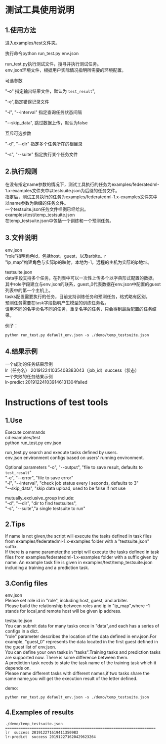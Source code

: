 
测试工具使用说明
================
1.使用方法
------
进入examples/test文件夹。<br>

执行命令python run_test.py env.json <br>

run_test.py执行测试文件，搜寻并执行测试任务。<br>
env.json环境文件，根据用户实际情况指明所需要的环境配置。<br>  

可选参数

 "-o" 指定输出结果文件，默认为 `test_result`",

 "-e",指定错误记录文件
    
 "-i", "--interval" 指定查询任务状态间隔
 
 "--skip_data", 跳过数据上传，默认为false

互斥可选参数
 
  "-d", "--dir"  指定多个任务所在的根目录

  "-s", "--suite" 指定执行某个任务文件

2.执行规则
---------
在没有指定name参数的情况下，测试工具执行的任务为examples/federatedml-1.x-examples文件夹中以testsuite.json为后缀的任务文件。<br>
指定后，测试工具执行的任务为examples/federatedml-1.x-examples文件夹中以name参数为后缀的任务文件。<br>
一个testsuite.json任务文件样例已经给出。<br>
examples/test/temp_testsuite.json<br>
在temp_testsuite.json中包括一个训练和一个预测任务。<br>

3.文件说明
-----------
env.json<br>
"role"指明角色id，包括host，guest，以及arbite。r<br>
"ip_map"构建角色与实际ip的映射，本地为-1，远程的主机为实际的ip地址。<br>

testsuite.json<br>
data字段支持多个任务，在列表中可以一次性上传多个以字典形式配置的数据。<br>
其中role字段建立与env.json的联系，guest_0代表数据在env.json中配置的guest列表中的第一个主机上。<br>
tasks配置需要执行的任务，目前支持训练任务和预测任务，格式略有区别。<br>
预测任务需要在task字段指明产生模型的训练任务名。<br>
请用不同的名字命名不同的任务，重复名字的任务，只会得到最后配置的任务结果。<br>

例子：
```shell script
python run_test.py default_env.json -s ./demo/temp_testsuite.json
```
4.结果示例
-----------
一个成功的任务结果示例<br>
lr（任务名）     201912241035408383043（job_id）success（状态）<br>
一个失败的任务结果示例<br>
lr-predict      201912241039146131304failed

Instructions of test tools
=================
1.Use 
------
Execute commands<br>
cd examples/test<br>
python run_test.py env.json<br>

run_test.py  search and execute tasks defined by users. <br>
env.json environment configs based on users' running environment. <br>

Optional parameters
 "-o", "--output", "file to save result, defaults to `test_result`" <br>
 "-e", "--error", "file to save error" <br>
 "-i", "--interval", "check job status every i seconds, defaults to 3" <br>
 "--skip_data", "skip data upload, used to be false if not use <br>
 
 mutually_exclusive_group include: <br>
 "-d", "--dir", "dir to find testsuites", <br>
 "-s", "--suite","a single testsuite to run" <br>


2.Tips
------
If name is not given,the script will execute the tasks defined in task files from examples/federatedml-1.x-examples folder with a "testsuite.json" suffix.<br>
If there is a name parameter,the script will execute the tasks defined in task files from examples/federatedml-1.x-examples folder with a suffix given by name.
An example task file is given in examples/test/temp_testsuite.json including a training and a prediction task. <br>

3.Config files
------
env.json <br>
Please set role id in "role", including host, guest, and arbiter.<br>
Please build the relationship between roles and ip in "ip_map",where -1 stands for local,and remote host will be given ip address. <br>

testsuite.json <br>
You can submit data for many tasks once in "data",and each has a series of configs in a dict.<br>
"role" parameter describes the location of the data defined in env.json.For example, "guest_0" represents the data located in the first guest defined in the guest list of env.json. <br>
You can define your own tasks in "tasks".Training tasks and prediction tasks are supported now. There is some difference between them.<br>
A prediction task needs to state the task name of the training task which it depends on. <br>
Please name different tasks with different names,if two tasks share the same name,you will get the execution result of the letter defined. <br>

demo:<br>
```shell script
python run_test.py default_env.json -s ./demo/temp_testsuite.json
```
4.Examples of results
------

```text
./demo/temp_testsuite.json
====================================================================
lr	success	201912271619411350983
lr-predict	success	201912271620429623264
```


